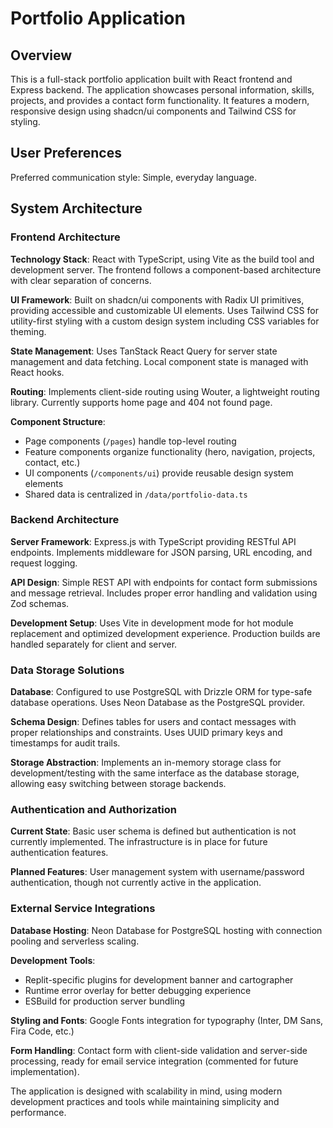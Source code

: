 # Portfolio Application

## Overview

This is a full-stack portfolio application built with React frontend and Express backend. The application showcases personal information, skills, projects, and provides a contact form functionality. It features a modern, responsive design using shadcn/ui components and Tailwind CSS for styling.

## User Preferences

Preferred communication style: Simple, everyday language.

## System Architecture

### Frontend Architecture

**Technology Stack**: React with TypeScript, using Vite as the build tool and development server. The frontend follows a component-based architecture with clear separation of concerns.

**UI Framework**: Built on shadcn/ui components with Radix UI primitives, providing accessible and customizable UI elements. Uses Tailwind CSS for utility-first styling with a custom design system including CSS variables for theming.

**State Management**: Uses TanStack React Query for server state management and data fetching. Local component state is managed with React hooks.

**Routing**: Implements client-side routing using Wouter, a lightweight routing library. Currently supports home page and 404 not found page.

**Component Structure**: 
- Page components (`/pages`) handle top-level routing
- Feature components organize functionality (hero, navigation, projects, contact, etc.)
- UI components (`/components/ui`) provide reusable design system elements
- Shared data is centralized in `/data/portfolio-data.ts`

### Backend Architecture

**Server Framework**: Express.js with TypeScript providing RESTful API endpoints. Implements middleware for JSON parsing, URL encoding, and request logging.

**API Design**: Simple REST API with endpoints for contact form submissions and message retrieval. Includes proper error handling and validation using Zod schemas.

**Development Setup**: Uses Vite in development mode for hot module replacement and optimized development experience. Production builds are handled separately for client and server.

### Data Storage Solutions

**Database**: Configured to use PostgreSQL with Drizzle ORM for type-safe database operations. Uses Neon Database as the PostgreSQL provider.

**Schema Design**: Defines tables for users and contact messages with proper relationships and constraints. Uses UUID primary keys and timestamps for audit trails.

**Storage Abstraction**: Implements an in-memory storage class for development/testing with the same interface as the database storage, allowing easy switching between storage backends.

### Authentication and Authorization

**Current State**: Basic user schema is defined but authentication is not currently implemented. The infrastructure is in place for future authentication features.

**Planned Features**: User management system with username/password authentication, though not currently active in the application.

### External Service Integrations

**Database Hosting**: Neon Database for PostgreSQL hosting with connection pooling and serverless scaling.

**Development Tools**: 
- Replit-specific plugins for development banner and cartographer
- Runtime error overlay for better debugging experience
- ESBuild for production server bundling

**Styling and Fonts**: Google Fonts integration for typography (Inter, DM Sans, Fira Code, etc.)

**Form Handling**: Contact form with client-side validation and server-side processing, ready for email service integration (commented for future implementation).

The application is designed with scalability in mind, using modern development practices and tools while maintaining simplicity and performance.